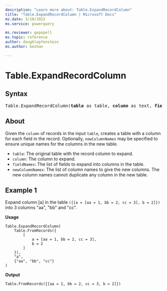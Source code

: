 ```yaml
---
description: "Learn more about: Table.ExpandRecordColumn"
title: "Table.ExpandRecordColumn | Microsoft Docs"
ms.date: 3/10/2022
ms.service: powerquery

ms.reviewer: gepopell
ms.topic: reference
author: dougklopfenstein
ms.author: bezhan

---
```

# Table.ExpandRecordColumn

## Syntax

<pre>
Table.ExpandRecordColumn(<b>table</b> as table, <b>column</b> as text, <b>fieldNames</b> as list, optional <b>newColumnNames</b> as nullable list) as table
</pre>
  
## About

Given the `column` of records in the input `table`, creates a table with a column for each field in the record. Optionally, `newColumnNames` may be specified to ensure unique names for the columns in the new table.

* `table`: The original table with the record column to expand.
* `column`: The column to expand.
* `fieldNames`: The list of fields to expand into columns in the table.
* `newColumnNames`: The list of column names to give the new columns. The new column names cannot duplicate any column in the new table.

## Example 1

Expand column [a] in the table `({[a = [aa = 1, bb = 2, cc = 3], b = 2]})` into 3 columns "aa", "bb" and "cc".

**Usage**

```powerquery-m
Table.ExpandRecordColumn(
    Table.FromRecords({
        [
            a = [aa = 1, bb = 2, cc = 3],
            b = 2
        ]
    }),
    "a",
    {"aa", "bb", "cc"}
)
```

**Output**

`Table.FromRecords({[aa = 1, bb = 2, cc = 3, b = 2]})`
